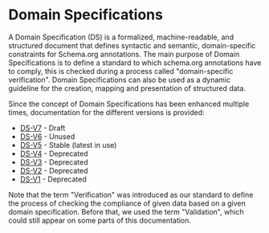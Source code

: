 # Domain Specifications

A Domain Specification (DS) is a formalized, machine-readable, and structured document that defines syntactic and semantic, domain-specific constraints for Schema.org annotations.
The main purpose of Domain Specifications is to define a standard to which schema.org annotations have to comply, this is checked during a process called "domain-specific verification". Domain Specifications can also be used as a dynamic guideline for the creation, mapping and presentation of structured data.  

Since the concept of Domain Specifications has been enhanced multiple times, documentation for the different versions is provided:

* [DS-V7](DS-V7/README.md) - Draft
* [DS-V6](DS-V6/README.md) - Unused
* [DS-V5](DS-V5/README.md) - Stable (latest in use)
* [DS-V4](DS-V4/README.md) - Deprecated
* [DS-V3](DS-V3/README.md) - Deprecated
* [DS-V2](DS-V2/README.md) - Deprecated
* [DS-V1](DS-V1/README.md) - Deprecated

Note that the term "Verification" was introduced as our standard to define the process of checking the compliance of given data based on a given domain specification. Before that, we used the term "Validation", which could still appear on some parts of this documentation.